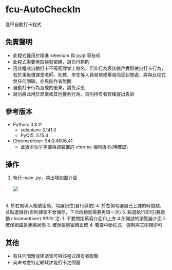 # fcu-AutoCheckIn

逢甲自動打卡程式

## 免責聲明
- 此程式僅用於精進 selenium 與 pyqt 等技術
- 此程式需要索取帳號密碼，請自行斟酌
- 用此程式自動打卡不等同課堂上點名，但此行為表該帳戶實際做出打卡行為，若於事後遭課堂老師、助教、學生等人員發現或舉發而受到懲處，將與此程式無任何關聯，亦與創作者無關
- 自動打卡行為造成的後果，請先深思
- 請勿將此用於商業或其他獲利行為，否則持有者有權提出告訴

## 參考版本
- Python: 3.8.11
    + selenium: 3.141.0
    + PyQt5: 5.15.4
- Chromedriver: 94.0.4606.41
    + 此版本似乎需要與該裝置的 chrome 相同版本(待確認)

## 操作
1. 執行 main .py，將出現如圖介面<br><br> ![](https://i.imgur.com/saaMZLr.png)
<br>
3. 於右側填入帳號密碼，勾選記住(自行斟酌)
4. 於左側勾選自己上課的時間點，並點選儲存(否則課堂不會儲存，下次啟動就需要再填一次)
5. 點選執行即可(將啟動 chromedriver)
#### 注:
1. 不要關閉填寫介面和上方 4.所開啟的瀏覽器介面
2. 確保網路是連線狀態
3. 確保帳號密碼正確
4. 若要中斷程式，強制將其關閉即可

## 其他
- 有任何問題或建議皆可與該程式擁有者聯繫
- 尚未考慮特定網域才能打卡之問題
